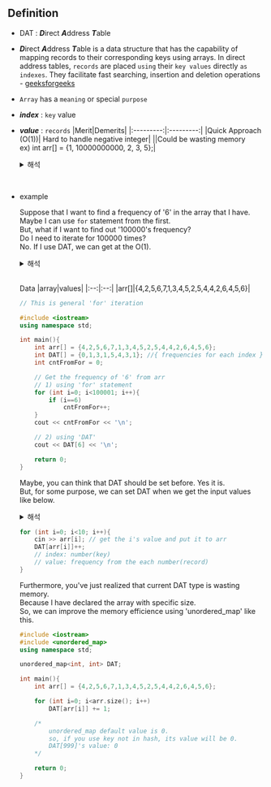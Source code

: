 
## Definition

- DAT : ***D***irect ***A***ddress ***T***able<br>
- ***D***irect ***A***ddress ***T***able is a data structure 
that has the capability of mapping records to their 
corresponding keys using arrays. In direct address tables, 
`records` are placed `using` their `key values` directly 
`as indexes`. They facilitate fast searching, insertion and 
deletion operations - [geeksforgeeks](https://www.geeksforgeeks.org/direct-address-table)

- `Array` has a `meaning` or special `purpose`

- ***index*** : `key` value

- ***value*** : `records`
  |Merit|Demerits|
  |:---------:|:---------:|
  |Quick Approach (O(1))| Hard to handle negative integer|
  ||Could be wasting memory<br>ex) int arr[] = {1, 10000000000, 2, 3, 5};|

	<details><summary>해석</summary> 

	- DAT는 배열을 사용하여 특정 키에 특정 기록을 매핑하는 자료구조. 빠른 탐색, 삽입 그리고 삭제가 가능
  
	- 배열은 의미 또는 목적을 가진다

	- index : 접근하는 키 값 (ex. {1, 3, 5, 2, 1, 3};)

	- value : 기록 내용 (ex. value : DAT\[5\] ⇢  5에 해당하는 횟수)
	
		|장점|단점|
		|:---------:|:---------:|
		|빠른 접근가능 - O(1)| 음수를 다루기가 까다롭다 |
		||메모리 낭비를 초래할 수 있다<br>ex) int arr[] = {1, 10000000000, 2, 3, 5};|
	</details>
<br>

- example

	Suppose that I want to find a frequency of '6' in the array that I have.<br>
	Maybe I can use `for` statement from the first. <br>
	But, what if I want to find out '100000's frequency? <br>
	Do I need to iterate for 100000 times?<br>
	No. If I use DAT, we can get at the O(1).
	<details><summary>해석</summary> 
	현재 가지고 있는 arr 배열에서 6의 출현 횟수를 세고 싶다고 해보자.<br>
	보통 for문을 사용해 6을 확인하면 카운트를 올리는 식으로 생각할 수 있다.<br>
	그러면 100000을 찾고 싶다면 어떨까? 100000을 다 사용해야할까?<br>
	아니다. DAT를 사용하면 O(1)에 접근 가능하다.<br>
	</details><br>

	 Data
	 |array|values|
	 |:--:|:--:|
	 |arr[]|{4,2,5,6,7,1,3,4,5,2,5,4,4,2,6,4,5,6}|
	```c++
	// This is general 'for' iteration

	#include <iostream>
	using namespace std;
	
	int main(){
		int arr[] = {4,2,5,6,7,1,3,4,5,2,5,4,4,2,6,4,5,6};
		int DAT[] = {0,1,3,1,5,4,3,1}; //{ frequencies for each index }
		int cntFromFor = 0;

		// Get the frequency of '6' from arr
		// 1) using 'for' statement
		for (int i=0; i<100001; i++){
			if (i==6)
				cntFromFor++;
		}
		cout << cntFromFor << '\n'; 

		// 2) using 'DAT' 
		cout << DAT[6] << '\n'; 

		return 0;
	}
	```

	Maybe, you can think that DAT should be set before. Yes it is.<br>
	But, for some purpose, we can set DAT when we get the input values like below.
	<details><summary>해석</summary> 
	아마도 DAT가 미리 세팅되어있어야만 하는가를 생각할 수 있다. 그렇다<br>
	그치만 목적에 따라 입력 데이터를 받으면서 아래와 같이 쉽게 설정한다<br></details>

	```cpp
	for (int i=0; i<10; i++){
		cin >> arr[i]; // get the i's value and put it to arr
		DAT[arr[i]]++; 
		// index: number(key)
		// value: frequency from the each number(record)
	}
	```

	Furthermore, you've just realized that current DAT type is wasting memory.<br>
	Because I have declared the array with specific size.<br>
	So, we can improve the memory efficience using 'unordered_map' like this.

	```cpp
	#include <iostream>
	#include <unordered_map>
	using namespace std;

	unordered_map<int, int> DAT;

	int main(){
		int arr[] = {4,2,5,6,7,1,3,4,5,2,5,4,4,2,6,4,5,6};

		for (int i=0; i<arr.size(); i++)
			DAT[arr[i]] += 1;

		/*
			unordered_map default value is 0.
			so, if you use key not in hash, its value will be 0.
			DAT[999]'s value: 0
		*/

		return 0;
	} 

	```


